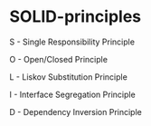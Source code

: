 # SOLID-principles

S - Single Responsibility Principle

O - Open/Closed Principle

L - Liskov Substitution Principle

I - Interface Segregation Principle

D - Dependency Inversion Principle
